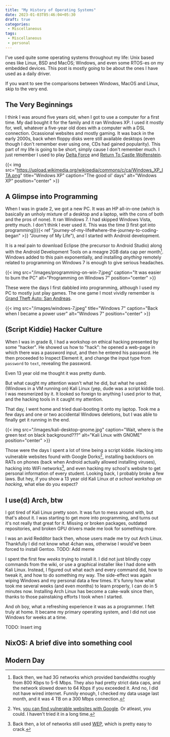 ```yaml
---
title: "My History of Operating Systems"
date: 2023-01-03T05:46:04+05:30
draft: true
categories:
 - Miscellaneous
tags:
 - Miscellaneous
 - personal
---
```


I've used quite some operating systems throughout my life: Unix based ones like Linux, BSD and MacOS; Windows, and even some RTOS-es on my embedded devices. This post is mostly going to be about the ones I have used as a daily driver.

If you want to see the comparisons between Windows, MacOS and Linux, skip to the very end.

## The Very Beginnings

I think I was around five years old, when I got to use a computer for a first time. My dad bought it for the family and it ran Windows XP. I used it mostly for, well, whatever a five-year old does with a computer with a DSL connection. Ocassional websites and mostly gaming. It was back in the early 2000s, back when floppy disks were still available desktops (even though I don't remember ever using one, CDs had gained popularity). This part of my life is going to be short, simply cause I don't remember much. I just remember I used to play [Delta Force](https://en.wikipedia.org/wiki/Delta_Force_(video_game)) and [Return To Castle Wolfenstein](https://en.wikipedia.org/wiki/Return_to_Castle_Wolfenstein).

{{< img src="https://upload.wikimedia.org/wikipedia/commons/c/ca/Windows_XP_ITA.png" title="Windows XP" caption="The good ol' days" alt="Windows XP" position="center" >}}

## A Glimpse into Programming

When I was in grade 2, we got a new PC. It was an HP all-in-one (which is basically an unholy mixture of a desktop and a laptop, with the cons of both and the pros of none). It ran Windows 7. I had skipped Windows Vista, pretty much. I don't think I ever used it. This was the time [I first got into programming]({{< ref "journey-of-my-life#where-the-journey-to-coding-began" >}} "Journey of My Life"), and I started with Android development.

It is a real pain to download Eclipse (the precursor to Android Studio) along with the Android Development Tools on a meagre 2GB data cap per month[^1]. Windows added to this pain exponentially, and installing _anything_ remotely related to programming on Windows 7 is enough to give serious headaches.

{{< img src="/images/programming-on-win-7.jpeg" caption="It was easier to burn the PC" alt="Programming on Windows 7" position="center" >}}

These were the days I first dabbled into programming, although I used my PC to mostly just play games. The one game I most vividly remember is [Grand Theft Auto: San Andreas](https://en.wikipedia.org/wiki/Grand_Theft_Auto:_San_Andreas).

{{< img src="/images/windows-7.jpeg" title="Windows 7" caption="Back when I became a power user" alt="Windows 7" position="center" >}}

## (Script Kiddie) Hacker Culture

When I was in grade 8, I had a workshop on ethical hacking presented by some "hacker". He showed us how to "hack": he opened a web-page in which there was a password input, and then he entered his password. He then proceeded to Inspect Element it, and change the input type from `password` to `text`, revealing the password.

Even 13 year old me thought it was pretty dumb.

But what caught my attention wasn't what he did, but what he used: (Windows in a VM running on) Kali Linux (yep, dude was a script kiddie too). I was mesmerized by it. It looked so foreign to anything I used prior to that, and the hacking tools in it caught my attention.

That day, I went home and tried dual-booting it onto my laptop. Took me a few days and one or two accidental Windows deletions, but I was able to finally get it running in the end.

{{< img src="/images/kali-desktop-gnome.jpg" caption="Wait, where is the green text on black background???" alt="Kali Linux with GNOME" position="center" >}}

Those were the days I spent a lot of time being a script kiddie. Hacking into vulnerable websites found with Google Dorks[^2], installing backdoors on RATs on phones (back when Android actually allowed installing viruses), hacking into WiFi networks[^3], and even hacking my school's website to get personal information of every student. Looking back, I probably broke a few laws. But hey, if you show a 13 year old Kali Linux _at a school workshop on hacking_, what else do you expect?

## I use(d) Arch, btw

I got tired of Kali Linux pretty soon. It was fun to mess around with, but that's about it. I was starting to get more into programming, and turns out it's not really that great for it. Missing or broken packages, outdated repositories, and broken GPU drivers made me look for something more.

I was an avid Redditor back then, whose users made me try out Arch Linux. Thankfully I did not know what 4chan was, otherwise I would've been forced to install Gentoo. TODO: Add meme

I spent the first few _weeks_ trying to install it. I did not just blindly copy commands from the wiki, or use a graphical installer like I had done with Kali Linux. Instead, I figured out what each and every command did, how to tweak it, and how to do something my way. The side-effect was again wiping Windows and my personal data a few times. It's funny how what took me several weeks (and even months) to learn properly, I can do in 5 minutes now. Installing Arch Linux has become a cake-walk since then, thanks to those painstaking efforts I took when I started.

And oh boy, what a refreshing experience it was as a programmer. I felt truly at home. It became my primary operating system, and I did not use Windows for weeks at a time.

TODO: Insert img

## NixOS: A brief dive into something cool

## Modern Day


[^1]: Back then, we had 3G networks which provided bandwidths roughly from 800 Kbps to 5-6 Mbps. They also had pretty strict data caps, and the network slowed down to 64 Kbps if you exceeded it. And no, I did not have wired internet. Funnily enough, I checked my data usage last month, and it was 4 TB on a 300 Mbps connection.

[^2]: Yes, [you can find vulnerable websites with Google](https://www.exploit-db.com/google-hacking-database). Or atleast, you could. I haven't tried it in a long time.

[^3]: Back then, a lot of networks still used [WEP](https://en.wikipedia.org/wiki/Wired_Equivalent_Privacy), which is pretty easy to crack.